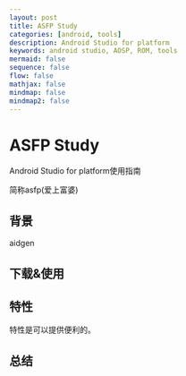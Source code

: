 ```yaml
---
layout: post
title: ASFP Study
categories: [android, tools]
description: Android Studio for platform
keywords: android studio, AOSP, ROM, tools
mermaid: false
sequence: false
flow: false
mathjax: false
mindmap: false
mindmap2: false
---
```




# ASFP Study

Android Studio for platform使用指南

简称asfp(爱上富婆)



## 背景

aidgen



## 下载&使用



## 特性

特性是可以提供便利的。





## 总结





























